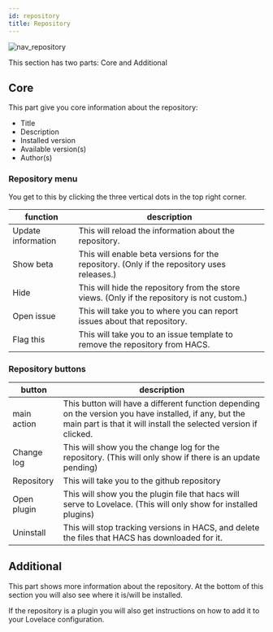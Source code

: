 ```yaml
---
id: repository
title: Repository
---
```


![nav_repository](/img/nav_repository.png)

This section has two parts: Core and Additional

## Core

This part give you core information about the repository:

- Title
- Description
- Installed version
- Available version(s)
- Author(s)


### Repository menu

You get to this by clicking the three vertical dots in the top right corner.

function | description
-- | --
Update information | This will reload the information about the repository.
Show beta | This will enable beta versions for the repository. (Only if the repository uses releases.)
Hide | This will hide the repository from the store views. (Only if the repository is not custom.)
Open issue | This will take you to where you can report issues about that repository.
Flag this | This will take you to an issue template to remove the repository from HACS.

### Repository buttons

button | description
-- | --
main action | This button will have a different function depending on the version you have installed, if any, but the main part is that it will install the selected version if clicked.
Change log | This will show you the change log for the repository. (This will only show if there is an update pending)
Repository | This will take you to the github repository
Open plugin | This will show you the plugin file that hacs will serve to Lovelace. (This will only show for installed plugins)
Uninstall | This will stop tracking versions in HACS, and delete the files that HACS has downloaded for it.

## Additional

This part shows more information about the repository.
At the bottom of this section you will also see where it is/will be installed.

If the repository is a plugin you will also get instructions on how to add it to your Lovelace configuration.
